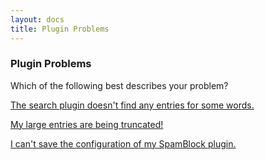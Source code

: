 ```yaml
---
layout: docs
title: Plugin Problems
---
```


### Plugin Problems

Which of the following best describes your problem?

[The search plugin doesn't find any entries for some words.](mysql-stopwords.html)

[My large entries are being truncated!](form-truncation.html)

[I can't save the configuration of my SpamBlock plugin.](saving-spamblock-configuration.html)
